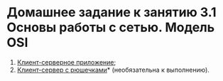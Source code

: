 # Домашнее задание к занятию 3.1 Основы работы с сетью. Модель OSI

1. [Клиент-серверное приложение](./task1);	
2. [Клиент-сервер с рюшечками](./task2)* (необязательна к выполнению).